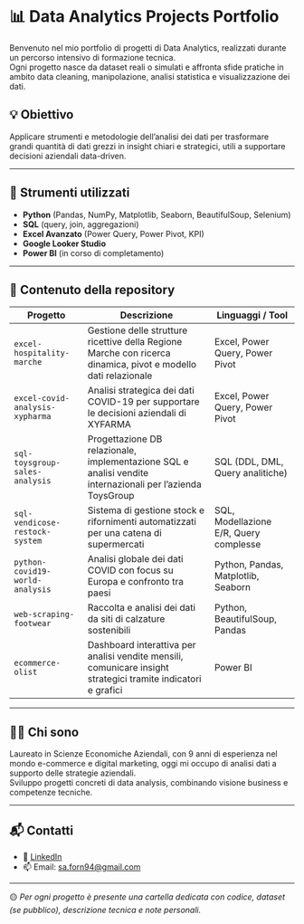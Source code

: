 # 📊 Data Analytics Projects Portfolio

Benvenuto nel mio portfolio di progetti di Data Analytics, realizzati durante un percorso intensivo di formazione tecnica.  
Ogni progetto nasce da dataset reali o simulati e affronta sfide pratiche in ambito data cleaning, manipolazione, analisi statistica e visualizzazione dei dati.

## 💡 Obiettivo
Applicare strumenti e metodologie dell’analisi dei dati per trasformare grandi quantità di dati grezzi in insight chiari e strategici, utili a supportare decisioni aziendali data-driven.

---

## 🧰 Strumenti utilizzati
- **Python** (Pandas, NumPy, Matplotlib, Seaborn, BeautifulSoup, Selenium)
- **SQL** (query, join, aggregazioni)
- **Excel Avanzato** (Power Query, Power Pivot, KPI)
- **Google Looker Studio**
- **Power BI** (in corso di completamento)

---

## 📁 Contenuto della repository

| Progetto | Descrizione | Linguaggi / Tool |
|---------|-------------|------------------|
| `excel-hospitality-marche` | Gestione delle strutture ricettive della Regione Marche con ricerca dinamica, pivot e modello dati relazionale | Excel, Power Query, Power Pivot |
| `excel-covid-analysis-xypharma` | Analisi strategica dei dati COVID-19 per supportare le decisioni aziendali di XYFARMA | Excel, Power Query, Power Pivot |
| `sql-toysgroup-sales-analysis` | Progettazione DB relazionale, implementazione SQL e analisi vendite internazionali per l’azienda ToysGroup | SQL (DDL, DML, Query analitiche) |
| `sql-vendicose-restock-system` | Sistema di gestione stock e rifornimenti automatizzati per una catena di supermercati | SQL, Modellazione E/R, Query complesse |
| `python-covid19-world-analysis` | Analisi globale dei dati COVID con focus su Europa e confronto tra paesi | Python, Pandas, Matplotlib, Seaborn |
| `web-scraping-footwear` | Raccolta e analisi dei dati da siti di calzature sostenibili | Python, BeautifulSoup, Pandas |
| `ecommerce-olist` | Dashboard interattiva per analisi vendite mensili, comunicare insight strategici tramite indicatori e grafici | Power BI|

---

## 👨‍💻 Chi sono

Laureato in Scienze Economiche Aziendali, con 9 anni di esperienza nel mondo e-commerce e digital marketing, oggi mi occupo di analisi dati a supporto delle strategie aziendali.  
Sviluppo progetti concreti di data analysis, combinando visione business e competenze tecniche.

---

## 📬 Contatti

- 🔗 [LinkedIn](https://www.linkedin.com/in/salvatore-fornaro/)
- 📫 Email: sa.forn94@gmail.com


---

🟡 *Per ogni progetto è presente una cartella dedicata con codice, dataset (se pubblico), descrizione tecnica e note personali.*

